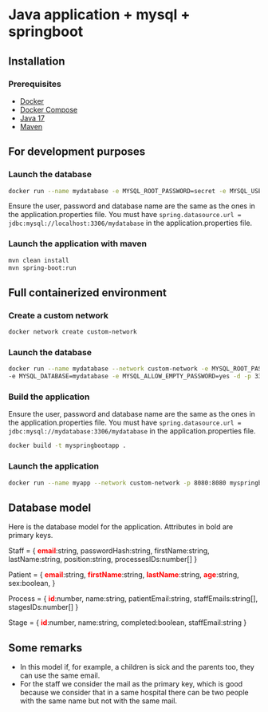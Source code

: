 # Java application + mysql + springboot

## Installation

### Prerequisites

- [Docker](https://www.docker.com/)
- [Docker Compose](https://docs.docker.com/compose/)
- [Java 17](https://www.oracle.com/java/technologies/javase-jdk17-downloads.html)
- [Maven](https://maven.apache.org/download.cgi)

## For development purposes

### Launch the database

```bash
docker run --name mydatabase -e MYSQL_ROOT_PASSWORD=secret -e MYSQL_USER=myuser -e MYSQL_PASSWORD=secret -e MYSQL_DATABASE=mydatabase -e MYSQL_ALLOW_EMPTY_PASSWORD=yes -d -p 3306:3306 mysql:latest
```
Ensure the user, password and database name are the same as the ones in the application.properties file.
You must have `spring.datasource.url = jdbc:mysql://localhost:3306/mydatabase` in the application.properties file.
### Launch the application with maven

```bash
mvn clean install
mvn spring-boot:run
```

## Full containerized environment

### Create a custom network

```bash
docker network create custom-network
```

### Launch the database

```bash
docker run --name mydatabase --network custom-network -e MYSQL_ROOT_PASSWORD=secret -e MYSQL_USER=myuser -e MYSQL_PASSWORD=secret
-e MYSQL_DATABASE=mydatabase -e MYSQL_ALLOW_EMPTY_PASSWORD=yes -d -p 3306:3306 mysql:latest
```

### Build the application
Ensure the user, password and database name are the same as the ones in the application.properties file.
You must have `spring.datasource.url = jdbc:mysql://mydatabase:3306/mydatabase` in the application.properties file.

```bash
docker build -t myspringbootapp .
```

### Launch the application

```bash
docker run --name myapp --network custom-network -p 8080:8080 myspringbootapp
```


## Database model

Here is the database model for the application. Attributes in bold are primary keys.

Staff = {
	**<span style="color:red">email</span>**:string,
	passwordHash:string,
	firstName:string,
	lastName:string,
	position:string,
	processesIDs:number[]
}

Patient = {
	**<span style="color:red">email</span>**:string,
	**<span style="color:red">firstName</span>**:string,
	**<span style="color:red">lastName</span>**:string,
	**<span style="color:red">age</span>**:string,
	sex:boolean,
}

Process = {
	**<span style="color:red">id</span>**:number,
	name:string,
	patientEmail:string,
	staffEmails:string[],
	stagesIDs:number[]
}

Stage = {
	**<span style="color:red">id</span>**:number,
	name:string,
	completed:boolean,
	staffEmail:string
}

## Some remarks
- In this model if, for example, a children is sick and the parents too, they can use the same email.
- For the staff we consider the mail as the primary key, which is good because we consider that in a same hospital there can be two people with the same name but not with the same mail.